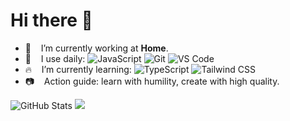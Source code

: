 # Hi there 👋

- 🏡  &nbsp;&nbsp; I’m currently working at **Home**.
- 🚀  &nbsp;&nbsp; I use daily: 
  ![JavaScript](https://img.shields.io/badge/-JavaScript-black?style=plastic&logo=javascript)
  ![Git](https://img.shields.io/badge/-Git-black?style=plastic&logo=git)
  ![VS Code](https://img.shields.io/badge/-VS%20Code-007ACC?style=plastic&logo=visual-studio-code)
- 🔥  &nbsp;&nbsp; I’m currently learning:
  ![TypeScript](https://img.shields.io/badge/-TypeScript-black?style=plastic&logo=TypeScript)
  ![Tailwind CSS](https://img.shields.io/badge/-TailwindCSS-black?style=plastic&logo=Tailwind-CSS)
- 📷  &nbsp;&nbsp; Action guide: learn with humility, create with high quality.

<img src="https://github-readme-stats.vercel.app/api?username=curly210102&count_private=true&show_icons=true" alt="GitHub Stats"/>
<!-- <img src="https://github-readme-stats.vercel.app/api/top-langs/?username=curly210102&layout=compact" alt="Top Langs"/> -->
<img src="https://github-readme-stats.vercel.app/api/wakatime?username=curly_brackets&v=2"/>

